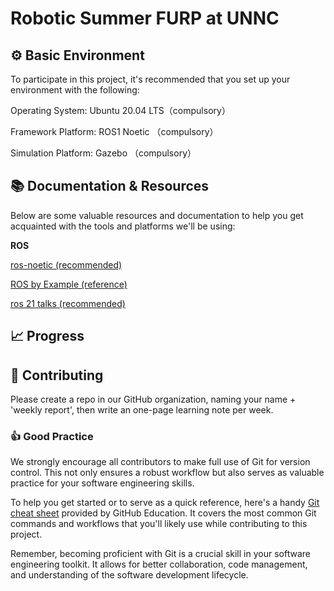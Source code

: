 
# Robotic Summer FURP at UNNC

## :gear: Basic Environment
To participate in this project, it's recommended that you set up your environment with the following:

Operating System: Ubuntu 20.04 LTS（compulsory）

Framework Platform: ROS1 Noetic （compulsory）

Simulation Platform: Gazebo （compulsory）
 
## :books: Documentation & Resources
Below are some valuable resources and documentation to help you get acquainted with the tools and platforms we'll be using:

**ROS**

[ros-noetic (recommended)](https://www.ros.org/)

[ROS by Example (reference)](https://repo.darmajaya.ac.id/4264/1/ROS%20by%20Example%20For%20ROS%20Indigo.%20Do-It-Yourself%20Guide%20to%20the%20Robot%20Operating%20System.%20Volume%201%20%28%20PDFDrive%20%29.pdf
)

[ros 21 talks (recommended)](https://www.bilibili.com/video/BV1zt411G7Vn/?spm_id_from=333.337.search-card.all.click)

## :chart_with_upwards_trend: Progress

## :raising_hand: Contributing
Please create a repo in our GitHub organization, naming your name + 'weekly report', then write an one-page learning note per week.

### :thumbsup: Good Practice
We strongly encourage all contributors to make full use of Git for version control. This not only ensures a robust workflow but also serves as valuable practice for your software engineering skills.

To help you get started or to serve as a quick reference, here's a handy [Git cheat sheet](https://education.github.com/git-cheat-sheet-education.pdf) provided by GitHub Education. It covers the most common Git commands and workflows that you'll likely use while contributing to this project.

Remember, becoming proficient with Git is a crucial skill in your software engineering toolkit. It allows for better collaboration, code management, and understanding of the software development lifecycle. 

